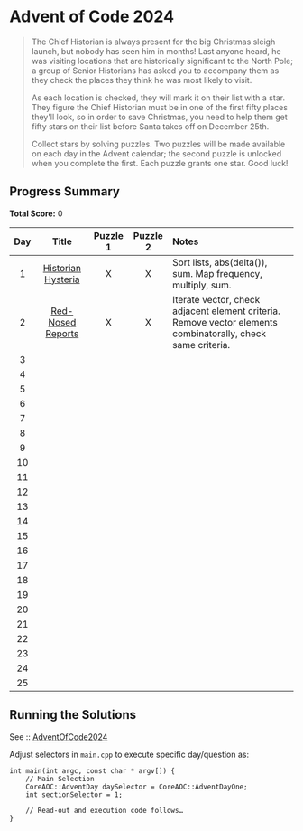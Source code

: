 # Advent of Code 2024

> The Chief Historian is always present for the big Christmas sleigh launch, but nobody has seen him in months! Last anyone heard, he was visiting locations that are historically significant to the North Pole; a group of Senior Historians has asked you to accompany them as they check the places they think he was most likely to visit.
>
> As each location is checked, they will mark it on their list with a star. They figure the Chief Historian must be in one of the first fifty places they'll look, so in order to save Christmas, you need to help them get fifty stars on their list before Santa takes off on December 25th.
>
> Collect stars by solving puzzles. Two puzzles will be made available on each day in the Advent calendar; the second puzzle is unlocked when you complete the first. Each puzzle grants one star. Good luck!

## Progress Summary

**Total Score:** 0

|  Day  |                          Title                          | Puzzle 1 | Puzzle 2 | Notes                                                        |
| :---: | :-----------------------------------------------------: | :------: | :------: | :----------------------------------------------------------- |
|   1   | [Historian Hysteria](./AdventOfCode2024/Day1/README.md) |    X     |    X     | Sort lists, abs(delta()), sum. Map frequency, multiply, sum. |
|   2   | [Red-Nosed Reports](./AdventOfCode2024/Day2/README.md)  |    X     |    X     |    Iterate vector, check adjacent element criteria. Remove vector elements combinatorally, check same criteria.      |
|   3   |                                                         |          |          |                                                              |
|   4   |                                                         |          |          |                                                              |
|   5   |                                                         |          |          |                                                              |
|   6   |                                                         |          |          |                                                              |
|   7   |                                                         |          |          |                                                              |
|   8   |                                                         |          |          |                                                              |
|   9   |                                                         |          |          |                                                              |
|  10   |                                                         |          |          |                                                              |
|  11   |                                                         |          |          |                                                              |
|  12   |                                                         |          |          |                                                              |
|  13   |                                                         |          |          |                                                              |
|  14   |                                                         |          |          |                                                              |
|  15   |                                                         |          |          |                                                              |
|  16   |                                                         |          |          |                                                              |
|  17   |                                                         |          |          |                                                              |
|  18   |                                                         |          |          |                                                              |
|  19   |                                                         |          |          |                                                              |
|  20   |                                                         |          |          |                                                              |
|  21   |                                                         |          |          |                                                              |
|  22   |                                                         |          |          |                                                              |
|  23   |                                                         |          |          |                                                              |
|  24   |                                                         |          |          |                                                              |
|  25   |                                                         |          |          |                                                              |

## Running the Solutions

See :: [AdventOfCode2024](/AdventOfCode2024/README.md)

Adjust selectors in `main.cpp` to execute specific day/question as:
```
int main(int argc, const char * argv[]) {
    // Main Selection
    CoreAOC::AdventDay daySelector = CoreAOC::AdventDayOne;
    int sectionSelector = 1;

	// Read-out and execution code follows…
}
```
